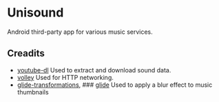 # Unisound
Android third-party app for various music services.

## Creadits
- [youtube-dl](https://github.com/ytdl-org/youtube-dl)
Used to extract and download sound data.
- [volley](https://github.com/google/volley)
Used for HTTP networking.
- [glide-transformations](https://github.com/wasabeef/glide-transformations), ### [glide](https://github.com/bumptech/glide)
Used to apply a blur effect to music thumbnails
